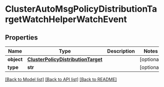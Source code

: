 # ClusterAutoMsgPolicyDistributionTargetWatchHelperWatchEvent

## Properties
Name | Type | Description | Notes
------------ | ------------- | ------------- | -------------
**object** | [**ClusterPolicyDistributionTarget**](ClusterPolicyDistributionTarget.md) |  | [optional] 
**type** | **str** |  | [optional] 

[[Back to Model list]](../README.md#documentation-for-models) [[Back to API list]](../README.md#documentation-for-api-endpoints) [[Back to README]](../README.md)


